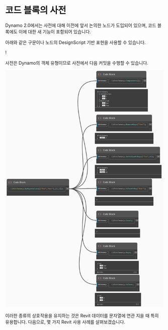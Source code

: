 # 코드 블록의 사전

Dynamo 2.0에서는 사전에 대해 이전에 앞서 논의한 노드가 도입되어 있으며, 코드 블록에도 이에 대한 새 기능이 포함되어 있습니다.

아래와 같은 구문이나 노드의 DesignScript 기반 표현을 사용할 수 있습니다.

\![](<../images/5-5/1/what is a dictionary - what are the changes (1) (1).jpg>)

사전은 Dynamo의 객체 유형이므로 사전에서 다음 커밋을 수행할 수 있습니다.

![](../images/5-5/3/dictionariesincb-actionswithcodeblocks.jpg)

이러한 종류의 상호작용을 유지하는 것은 Revit 데이터를 문자열에 연관 지을 때 특히 유용합니다. 다음으로, 몇 가지 Revit 사용 사례를 살펴보겠습니다.
